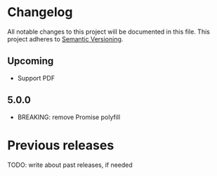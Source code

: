 # Changelog

All notable changes to this project will be documented in this file.
This project adheres to [Semantic Versioning](http://semver.org/).

## Upcoming

* Support PDF

## 5.0.0

* BREAKING: remove Promise polyfill

# Previous releases

TODO: write about past releases, if needed
